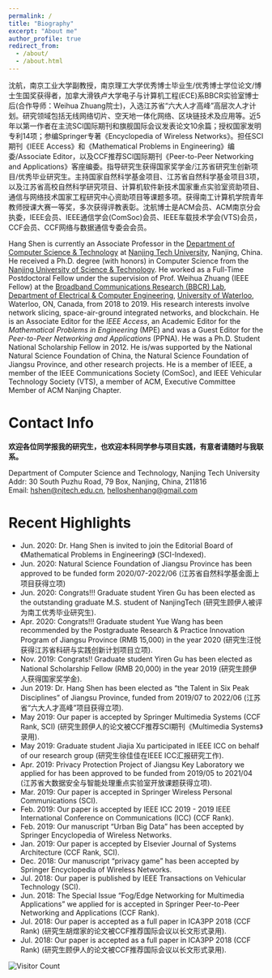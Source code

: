 ```yaml
---
permalink: /
title: "Biography"
excerpt: "About me"
author_profile: true
redirect_from: 
  - /about/
  - /about.html
---
```


沈航，南京工业大学副教授，南京理工大学优秀博士毕业生/优秀博士学位论文/博士生国奖获得者，加拿大滑铁卢大学电子与计算机工程(ECE)系BBCR实验室博士后(合作导师：Weihua Zhuang院士)，入选江苏省“六大人才高峰”高层次人才计划。研究领域包括无线网络切片、空天地一体化网络、区块链技术及应用等。近5年以第一作者在主流SCI国际期刊和旗舰国际会议发表论文10余篇；授权国家发明专利14项；参编Springer专著《Encyclopedia of Wireless Networks》。担任SCI期刊《IEEE Access》和《Mathematical Problems in Engineering》编委/Associate Editor，以及CCF推荐SCI国际期刊《Peer-to-Peer Networking and Applications》客座编委。指导研究生获得国家奖学金/江苏省研究生创新项目/优秀毕业研究生。主持国家自然科学基金项目、江苏省自然科学基金项目3项，以及江苏省高校自然科学研究项目、计算机软件新技术国家重点实验室资助项目、通信与网络技术国家工程研究中心资助项目等课题多项。获得南工计算机学院青年教师授课大赛一等奖，多次获得评教表彰。沈航博士是ACM会员、ACM南京分会执委，IEEE会员、IEEE通信学会(ComSoc)会员、IEEE车载技术学会(VTS)会员，CCF会员、CCF网络与数据通信专委会会员。 

Hang Shen is currently an Associate Professor in the [Department of Computer Science & Technology](http://cise.njtech.edu.cn/) at [Nanjing Tech University](http://www.njtech.edu.cn/), Nanjing, China. He received a Ph.D. degree (with honors) in Computer Science from the [Nanjing University of Science & Technology](http://www.njust.edu.cn/). He worked as a Full-Time Postdoctoral Fellow under the supervision of Prof. Weihua Zhuang (IEEE Fellow) at the [Broadband Communications Research (BBCR) Lab](https://uwaterloo.ca/broadband-communications-research-lab/), [Department of Electrical & Computer Engineering](https://ece.uwaterloo.ca/Home/), [University of Waterloo](https://uwaterloo.ca/), Waterloo, ON, Canada, from 2018 to 2019. His research interests involve network slicing, space-air-ground integrated networks, and blockchain. He is an Associate Editor for the *IEEE Access*, an Academic Editor for the *Mathematical Problems in Engineering* (MPE) and was a Guest Editor for the *Peer-to-Peer Networking and Applications* (PPNA). He was a Ph.D. Student National Scholarship Fellow in 2012. He is/was supported by the National Natural Science Foundation of China, the Natural Science Foundation of Jiangsu Province, and other research projects. He is a member of IEEE, a member of the IEEE Communications Society (ComSoc), and IEEE Vehicular Technology Society (VTS), a member of ACM, Executive Committee Member of ACM Nanjing Chapter.

Contact Info
======
**欢迎各位同学报我的研究生，也欢迎本科同学参与项目实践，有意者请随时与我联系。**

Department of Computer Science and Technology, Nanjing Tech University<br/>
Addr: 30 South Puzhu Road, 79 Box, Nanjing, China, 211816 <br/>
Email: hshen@njtech.edu.cn, helloshenhang@gmail.com

Recent Highlights
======
- Jun. 2020: Dr. Hang Shen is invited to join the Editorial Board of 《Mathematical Problems in Engineering》 (SCI-Indexed).
- Jun. 2020: Natural Science Foundation of Jiangsu Province has been approved to be funded form 2020/07-2022/06 (江苏省自然科学基金面上项目获得立项)
- Jun. 2020: Congrats!!! Graduate student Yiren Gu has been elected as the outstanding graduate M.S. student of NanjingTech  (研究生顾伊人被评为南工优秀毕业研究生). 
- Apr. 2020: Congrats!!! Graduate student Yue Wang has been recommended by the Postgraduate Research & Practice Innovation Program of Jiangsu Province (RMB 15,000) in the year 2020 (研究生汪悦获得江苏省科研与实践创新计划项目立项).
- Nov. 2019: Congrats!! Graduate student Yiren Gu has been elected as National Scholarship Fellow (RMB 20,000) in the year 2019 (研究生顾伊人获得国家奖学金).
- Jun 2019: Dr. Hang Shen has been elected as “the Talent in Six Peak Disciplines” of Jiangsu Province, funded from 2019/07 to 2022/06 (江苏省“六大人才高峰”项目获得立项).  
- May 2019: Our paper is accepted by Springer Multimedia Systems (CCF Rank, SCI) (研究生顾伊人的论文被CCF推荐SCI期刊《Multimedia Systems》录用).
- May 2019: Graduate student Jiajia Xu participated in IEEE ICC on behalf of our research group (研究生徐佳佳在IEEE ICC汇报研究工作).
- Apr. 2019: Privacy Protection Project of Jiangsu Key Laboratory we applied for has been approved to be funded from 2019/05 to 2021/04 (江苏省大数据安全与智能处理重点实验室开放课题获得立项).
- Mar. 2019: Our paper is accepted in Springer Wireless Personal Communications (SCI).
- Feb. 2019: Our paper is accepted by  IEEE ICC 2019 - 2019 IEEE International Conference on Communications (ICC) (CCF Rank).
- Feb. 2019: Our manuscript “Urban Big Data” has been accepted by Springer Encyclopedia of Wireless Networks.
- Jan. 2019: Our paper is accepted by Elsevier Journal of Systems Architecture (CCF Rank, SCI).
- Dec. 2018: Our manuscript “privacy game” has been accepted by Springer Encyclopedia of Wireless Networks.
- Jul. 2018: Our paper  is published by IEEE Transactions on Vehicular Technology (SCI).
- Jun. 2018: The Special Issue “Fog/Edge Networking for Multimedia Applications” we applied for is accepted in Springer Peer-to-Peer Networking and Applications (CCF Rank).
- Jul. 2018: Our paper is accepted as a full paper in ICA3PP 2018 (CCF Rank) (研究生胡煜家的论文被CCF推荐国际会议以长文形式录用). 
- Jul. 2018: Our paper is accepted as a full paper in ICA3PP 2018 (CCF Rank) (研究生顾伊人的论文被CCF推荐国际会议以长文形式录用). 


![Visitor Count](https://profile-counter.glitch.me/shen-hang/count.svg)
